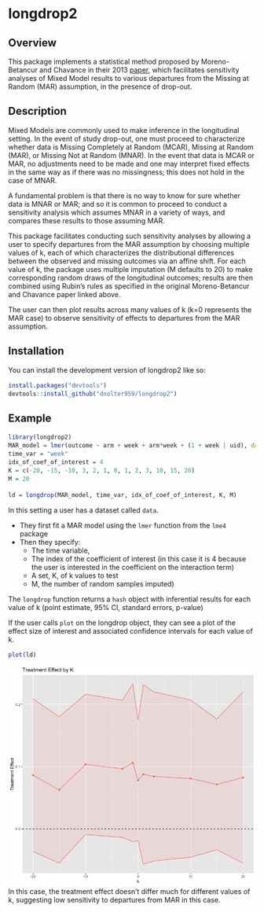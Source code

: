 
# longdrop2

## Overview

This package implements a statistical method proposed by Moreno-Betancur
and Chavance in their 2013
[paper](https://journals.sagepub.com/doi/10.1177/0962280213490014),
which facilitates sensitivity analyses of Mixed Model results to various
departures from the Missing at Random (MAR) assumption, in the presence
of drop-out.

## Description

Mixed Models are commonly used to make inference in the longitudinal
setting. In the event of study drop-out, one must proceed to
characterize whether data is Missing Completely at Random (MCAR),
Missing at Random (MAR), or Missing Not at Random (MNAR). In the event
that data is MCAR or MAR, no adjustments need to be made and one may
interpret fixed effects in the same way as if there was no missingness;
this does not hold in the case of MNAR.

A fundamental problem is that there is no way to know for sure whether
data is MNAR or MAR; and so it is common to proceed to conduct a
sensitivity analysis which assumes MNAR in a variety of ways, and
compares these results to those assuming MAR.

This package facilitates conducting such sensitivity analyses by
allowing a user to specify departures from the MAR assumption by choosing
multiple values of k, each of which characterizes the distributional
differences between the observed and missing outcomes via an affine
shift. For each value of k, the package uses multiple imputation (M defaults to 20) to make 
corresponding random draws of the longitudinal outcomes; results are then combined 
using Rubin’s rules as specified in the original Moreno-Betancur and Chavance paper
linked above.

The user can then plot results across many values of k (k=0 represents
the MAR case) to observe sensitivity of effects to departures from the
MAR assumption.

## Installation

You can install the development version of longdrop2 like so:

``` r
install.packages("devtools")
devtools::install_github("dnolter959/longdrop2")
```

## Example

``` r
library(longdrop2)
MAR_model = lmer(outcome ~ arm + week + arm*week + (1 + week | uid), data = data)
time_var = "week"
idx_of_coef_of_interest = 4
K = c(-20, -15, -10, 3, 2, 1, 0, 1, 2, 3, 10, 15, 20)
M = 20

ld = longdrop(MAR_model, time_var, idx_of_coef_of_interest, K, M)
```

In this setting a user has a dataset called `data`.

- They first fit a MAR model using the `lmer` function from the `lme4`
  package
- Then they specify:
  - The time variable,
  - The index of the coefficient of interest (in this case it is 4
    because the user is interested in the coefficient on the interaction
    term)
  - A set, K, of k values to test
  - M, the number of random samples imputed)

The `longdrop` function returns a `hash` object with inferential results
for each value of k (point estimate, 95% CI, standard errors, p-value)

If the user calls `plot` on the longdrop object, they can see a plot of
the effect size of interest and associated confidence intervals for each
value of k.

``` r
plot(ld)
```

![](man/figures/effect-by-k.png) In this case, the treatment effect
doesn’t differ much for different values of k, suggesting low
sensitivity to departures from MAR in this case.
